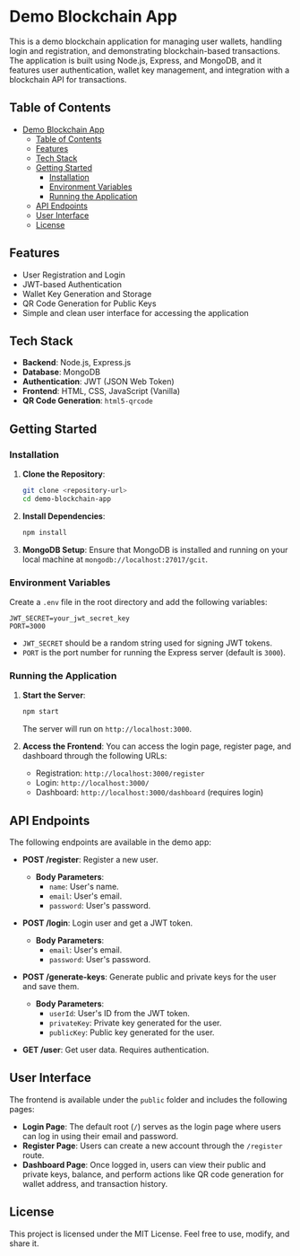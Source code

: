 # Demo Blockchain App

This is a demo blockchain application for managing user wallets, handling login and registration, and demonstrating blockchain-based transactions. The application is built using Node.js, Express, and MongoDB, and it features user authentication, wallet key management, and integration with a blockchain API for transactions.

## Table of Contents

- [Demo Blockchain App](#demo-blockchain-app)
  - [Table of Contents](#table-of-contents)
  - [Features](#features)
  - [Tech Stack](#tech-stack)
  - [Getting Started](#getting-started)
    - [Installation](#installation)
    - [Environment Variables](#environment-variables)
    - [Running the Application](#running-the-application)
  - [API Endpoints](#api-endpoints)
  - [User Interface](#user-interface)
  - [License](#license)

## Features

- User Registration and Login
- JWT-based Authentication
- Wallet Key Generation and Storage
- QR Code Generation for Public Keys
- Simple and clean user interface for accessing the application

## Tech Stack

- **Backend**: Node.js, Express.js
- **Database**: MongoDB
- **Authentication**: JWT (JSON Web Token)
- **Frontend**: HTML, CSS, JavaScript (Vanilla)
- **QR Code Generation**: `html5-qrcode`

## Getting Started

### Installation

1. **Clone the Repository**:
   ```bash
   git clone <repository-url>
   cd demo-blockchain-app
   ```

2. **Install Dependencies**:
   ```bash
   npm install
   ```

3. **MongoDB Setup**:
   Ensure that MongoDB is installed and running on your local machine at `mongodb://localhost:27017/gcit`.

### Environment Variables

Create a `.env` file in the root directory and add the following variables:

```env
JWT_SECRET=your_jwt_secret_key
PORT=3000
```

- `JWT_SECRET` should be a random string used for signing JWT tokens.
- `PORT` is the port number for running the Express server (default is `3000`).

### Running the Application

1. **Start the Server**:
   ```bash
   npm start
   ```
   The server will run on `http://localhost:3000`.

2. **Access the Frontend**:
   You can access the login page, register page, and dashboard through the following URLs:
   - Registration: `http://localhost:3000/register`
   - Login: `http://localhost:3000/`
   - Dashboard: `http://localhost:3000/dashboard` (requires login)

## API Endpoints

The following endpoints are available in the demo app:

- **POST /register**: Register a new user.
  - **Body Parameters**:
    - `name`: User's name.
    - `email`: User's email.
    - `password`: User's password.

- **POST /login**: Login user and get a JWT token.
  - **Body Parameters**:
    - `email`: User's email.
    - `password`: User's password.

- **POST /generate-keys**: Generate public and private keys for the user and save them.
  - **Body Parameters**:
    - `userId`: User's ID from the JWT token.
    - `privateKey`: Private key generated for the user.
    - `publicKey`: Public key generated for the user.

- **GET /user**: Get user data. Requires authentication.

## User Interface

The frontend is available under the `public` folder and includes the following pages:

- **Login Page**: The default root (`/`) serves as the login page where users can log in using their email and password.
- **Register Page**: Users can create a new account through the `/register` route.
- **Dashboard Page**: Once logged in, users can view their public and private keys, balance, and perform actions like QR code generation for wallet address, and transaction history.

## License

This project is licensed under the MIT License. Feel free to use, modify, and share it.

